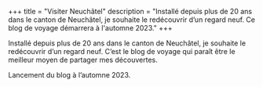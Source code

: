 +++
title = "Visiter Neuchâtel"
description = "Installé depuis plus de 20 ans dans le canton de Neuchâtel, je souhaite le redécouvrir d’un regard neuf. Ce blog de voyage démarrera à l'automne 2023."
+++

Installé depuis plus de 20 ans dans le canton de Neuchâtel, je souhaite le redécouvrir d’un regard neuf. C’est le blog de voyage qui paraît être le meilleur moyen de partager mes découvertes.

Lancement du blog à l’automne 2023.